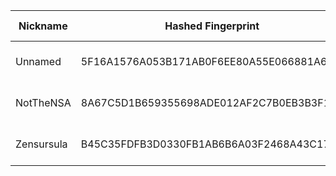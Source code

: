| Nickname |  Hashed Fingerprint	| Or Addresses | Contact | Running | Flags | Last Seen | First Seen | Last Restarted | Advertised Bandwidth | Platform | Version | Version Status | Recommended Version | Verified hostnames | Exit policy |
|---|---|---|---|---|---|---|---|---|---|---|---|---|---|---|---|
|Unnamed | 5F16A1576A053B171AB0F6EE80A55E066881A6DB | ["173.249.217.3:9004"] | N/A | true | Running, V2Dir, Valid | 2025-09-05 09:00:00 | 2025-09-05 04:00:00 | 2025-09-05 03:13:06 | 0 | Tor 0.4.8.16 on Linux | 0.4.8.16 | recommended | true | ["static-173-249-217-3.cust.tzulo.com"] | ["reject *:*"]|
|NotTheNSA | 8A67C5D1B659355698ADE012AF2C7B0EB3B3F1A9 | ["74.208.11.136:6733"] | fake@fake.gov | true | Running, V2Dir, Valid | 2025-09-05 09:00:00 | 2025-09-05 05:00:00 | 2025-09-05 03:53:15 | 0 | Tor 0.4.8.17 on Linux | 0.4.8.17 | recommended | true | ["ip74-208-11-136.pbiaas.com"] | ["reject *:*"]|
|Zensursula | B45C35FDFB3D0330FB1AB6B6A03F2468A43C1765 | ["51.68.155.147:446","[2001:41d0:602:2093:ad3f::a]:446"] | peca-relay [] mailfence dot com | true | Running, V2Dir, Valid | 2025-09-05 09:00:00 | 2025-09-05 09:00:00 | 2025-09-05 08:13:43 | 0 | Tor 0.4.8.17 on Linux | 0.4.8.17 | recommended | true | ["ns3124599.ip-51-68-155.eu"] | ["reject *:*"]|

